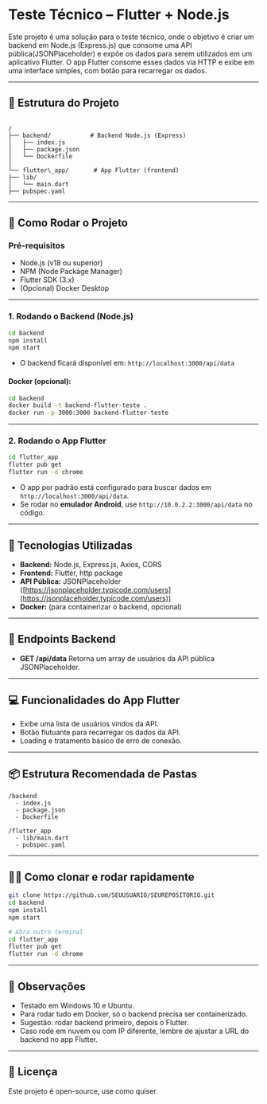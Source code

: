 

# Teste Técnico – Flutter + Node.js

Este projeto é uma solução para o teste técnico, onde o objetivo é criar um backend em Node.js (Express.js) que consome uma API pública(JSONPlaceholder) e expõe os dados para serem utilizados em um aplicativo Flutter. O app Flutter consome esses dados via HTTP e exibe em uma interface simples, com botão para recarregar os dados.

---

## 📁 Estrutura do Projeto

```

/
├── backend/           # Backend Node.js (Express)
│   ├── index.js
│   ├── package.json
│   └── Dockerfile
│
└── flutter\_app/       # App Flutter (frontend)
├── lib/
│   └── main.dart
├── pubspec.yaml

````

---

## 🚀 Como Rodar o Projeto

### Pré-requisitos

- Node.js (v18 ou superior)
- NPM (Node Package Manager)
- Flutter SDK (3.x)
- (Opcional) Docker Desktop

---

### 1. Rodando o Backend (Node.js)

```sh
cd backend
npm install
npm start
````

* O backend ficará disponível em:
  `http://localhost:3000/api/data`

#### Docker (opcional):

```sh
cd backend
docker build -t backend-flutter-teste .
docker run -p 3000:3000 backend-flutter-teste
```

---

### 2. Rodando o App Flutter

```sh
cd flutter_app
flutter pub get
flutter run -d chrome
```

* O app por padrão está configurado para buscar dados em `http://localhost:3000/api/data`.
* Se rodar no **emulador Android**, use `http://10.0.2.2:3000/api/data` no código.

---

## 🧩 Tecnologias Utilizadas

* **Backend:** Node.js, Express.js, Axios, CORS
* **Frontend:** Flutter, http package
* **API Pública:** JSONPlaceholder ([https://jsonplaceholder.typicode.com/users](https://jsonplaceholder.typicode.com/users))
* **Docker:** (para containerizar o backend, opcional)

---

## 🔗 Endpoints Backend

* **GET /api/data**
  Retorna um array de usuários da API pública JSONPlaceholder.

---

## 💻 Funcionalidades do App Flutter

* Exibe uma lista de usuários vindos da API.
* Botão flutuante para recarregar os dados da API.
* Loading e tratamento básico de erro de conexão.

---

## 📦 Estrutura Recomendada de Pastas

```
/backend
  - index.js
  - package.json
  - Dockerfile

/flutter_app
  - lib/main.dart
  - pubspec.yaml
```

---

## 👨‍💻 Como clonar e rodar rapidamente

```sh
git clone https://github.com/SEUUSUARIO/SEUREPOSITORIO.git
cd backend
npm install
npm start

# Abra outro terminal
cd flutter_app
flutter pub get
flutter run -d chrome
```

---

## 📝 Observações

* Testado em Windows 10 e Ubuntu.
* Para rodar tudo em Docker, só o backend precisa ser containerizado.
* Sugestão: rodar backend primeiro, depois o Flutter.
* Caso rode em nuvem ou com IP diferente, lembre de ajustar a URL do backend no app Flutter.

---

## 📄 Licença

Este projeto é open-source, use como quiser.

